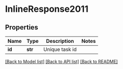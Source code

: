# InlineResponse2011

## Properties
Name | Type | Description | Notes
------------ | ------------- | ------------- | -------------
**id** | **str** | Unique task id | 

[[Back to Model list]](../README.md#documentation-for-models) [[Back to API list]](../README.md#documentation-for-api-endpoints) [[Back to README]](../README.md)



